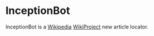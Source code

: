 InceptionBot
============

InceptionBot is a [Wikipedia](https://en.wikipedia.org/) [WikiProject](https://en.wikipedia.org/wiki/Wikipedia:WikiProject) new article locator.
